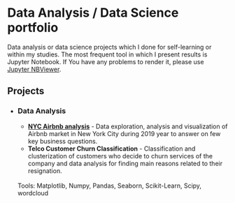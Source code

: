 <h1> Data Analysis / Data Science portfolio</h1>

Data analysis or data science projects which I done for self-learning or within my studies. The most frequent tool in which I present results is Jupyter Notebook. If You have any problems to render it, please use <a href="https://nbviewer.org/">Jupyter NBViewer</a>.

<h2>Projects</h2>

<ul><li><h3>Data Analysis</h3>

<ul>
<li><b><a href="https://github.com/jacobolyst/Data_analysis-Data_science_portfolio/tree/main/NYC%20Aribnb%20Analysis">NYC Airbnb analysis</a></b> - Data exploration, analysis and visualization of Airbnb market in New York City during 2019 year to answer on few key business questions.</li>

<li><b>Telco Customer Churn Classification</b> - Classification and clusterization of customers who decide to churn services of the company and data analysis for finding main reasons related to their resignation.</li></li>


</ul>
<br>
Tools: Matplotlib, Numpy, Pandas, Seaborn, Scikit-Learn, Scipy, wordcloud

